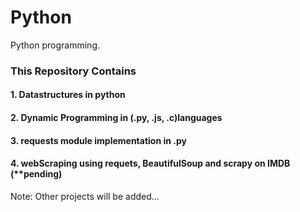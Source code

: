 # Python
Python programming.

### This Repository Contains
#### 1. Datastructures in python
#### 2. Dynamic Programming in (.py, .js, .c)languages
#### 3. requests module implementation in .py
#### 4. webScraping using requets, BeautifulSoup and scrapy on IMDB (**pending)


Note: Other projects will be  added...
